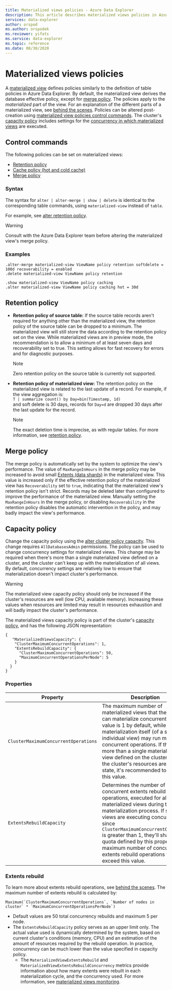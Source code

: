```yaml
---
title: Materialized views policies - Azure Data Explorer
description: This article describes materialized views policies in Azure Data Explorer.
services: data-explorer
author: orspod
ms.author: orspodek
ms.reviewer: yifats
ms.service: data-explorer
ms.topic: reference
ms.date: 08/30/2020
---
```

# Materialized views policies

A [materialized view](materialized-view-overview.md) defines policies similarly to the definition of table policies in Azure Data Explorer. By default, the materialized view derives the database effective policy, except for [merge policy](#merge-policy). The policies apply to the *materialized* part of the view. For an explanation of the different parts of a materialized view, see [behind the scenes](materialized-view-overview.md#how-materialized-views-work). Policies can be altered post-creation using [materialized view policies control commands](#control-commands). The cluster's [capacity policy](../capacitypolicy.md) includes settings for the [concurrency in which materialized views](#capacity-policy) are executed.

## Control commands

The following policies can be set on materialized views:

* [Retention policy](../retentionpolicy.md)
* [Cache policy (hot and cold cache)](../cachepolicy.md)
* [Merge policy](../mergepolicy.md)

### Syntax

The syntax for `alter | alter-merge | show | delete` is identical to the corresponding table commands, using `materialized-view` instead of `table`. 

For example, see [alter retention policy](../retention-policy.md#alter-retention-policy). 

> [!WARNING]
> Consult with the Azure Data Explorer team before altering the materialized view's merge policy.

### Examples

<!-- csl -->
```
.alter-merge materialized-view ViewName policy retention softdelete = 100d recoverability = enabled
.delete materialized-view ViewName policy retention  

.show materialized-view ViewName policy caching
.alter materialized-view ViewName policy caching hot = 30d
```

## Retention policy

* **Retention policy of source table:** If the source table records aren't required for anything other than the materialized view, the retention policy of the source table can be dropped to a minimum. The materialized view will still store the data according to the retention policy set on the view. While materialized views are in preview mode, the recommendation is to allow a minimum of at least seven days and recoverability set to true. This setting allows for fast recovery for errors and for diagnostic purposes.

    > [!NOTE]
    > Zero retention policy on the source table is currently not supported.

* **Retention policy of materialized view:** The retention policy on the materialized view is related to the last update of a record. For example, if the view aggregation is: <br>
      `T | summarize count() by Day=bin(Timestamp, 1d)` <br>
 and soft delete is 30 days, records for `Day=d` are dropped 30 days after the last update for the record. 
    
  > [!NOTE]
  > The exact deletion time is imprecise, as with regular tables. For more information, see [retention policy](../retentionpolicy.md).

## Merge policy

The merge policy is automatically set by the system to optimize the view's performance. The value of `MaxRangeInHours` in the merge policy may be increased to avoid small [Extents (data shards)](../extents-overview.md) in the materialized view. This value is increased only if the effective retention policy of the materialized view has `Recoverability` set to `true`, indicating that the materialized view's retention policy isn't strict. Records may be deleted later than configured to improve the performance of the materialized view. Manually setting the `MaxRangeInHours` in the merge policy, or disabling `Recoverability` in the retention policy disables the automatic intervention in the policy, and may badly impact the view's performance.

## Capacity policy

Change the capacity policy using the [alter cluster policy capacity](../capacity-policy.md#alter-cluster-policy-capacity). This change requires `AllDatabasesAdmin` permissions.
The policy can be used to change concurrency settings for materialized views. This change may be required when there's more than a single materialized view defined on a cluster, and the cluster can't keep up with the materialization of all views. By default, concurrency settings are relatively low to ensure that materialization doesn't impact cluster's performance.

> [!WARNING]
> The materialized view capacity policy should only be increased if the cluster's resources are well (low CPU, available memory). Increasing these values when resources are limited may result in resources exhaustion and will badly impact the cluster's performance.

The materialized views capacity policy is part of the cluster's [capacity policy](../capacitypolicy.md), and has the following JSON representation:

<!-- csl -->
``` 
{
   "MaterializedViewsCapacity": {
    "ClusterMaximumConcurrentOperations": 1,
    "ExtentsRebuildCapacity": {
      "ClusterMaximumConcurrentOperations": 50,
      "MaximumConcurrentOperationsPerNode": 5
    }
  }
}
```

### Properties

Property | Description
|---|---|
|`ClusterMaximumConcurrentOperations` | The maximum number of materialized views that the cluster can materialize concurrently. This value is 1 by default, while materialization itself (of a single individual view) may run many concurrent operations. If there's more than a single materialized view defined on the cluster, and if the cluster's resources are in good state, it's recommended to increase this value. |
| `ExtentsRebuildCapacity`|  Determines the number of concurrent extents rebuild operations, executed for all materialized views during the materialization process. If several views are executing concurrently, since `ClusterMaximumConcurrentOperation` is greater than 1, they'll share the quota defined by this property. The maximum number of concurrent extents rebuild operations won't exceed this value. |

### Extents rebuild

To learn more about extents rebuild operations, see [behind the scenes](materialized-view-overview.md#how-materialized-views-work). The maximum number of extents rebuild is calculated by:
    
```kusto
Maximum(`ClusterMaximumConcurrentOperations`, `Number of nodes in cluster` * `MaximumConcurrentOperationsPerNode`)
```

* Default values are 50 total concurrency rebuilds and maximum 5 per node.
* The `ExtentsRebuildCapacity` policy serves as an upper limit only. The actual value used is dynamically determined by the system, based on current cluster's conditions (memory, CPU) and an estimation of the amount of resources required by the rebuild operation. In practice, concurrency can be much lower than the value specified in capacity policy.
    * The `MaterializedViewExtentsRebuild` and `MaterializedViewExtentsRebuildConcurrency` metrics provide information about how many extents were rebuilt in each materialization cycle, and the concurrency used. For more information, see [materialized views monitoring](materialized-view-monitoring.md).

